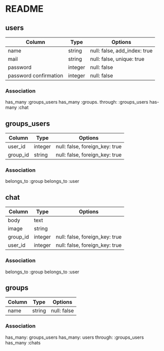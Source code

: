# README

## users
|Column|Type|Options|
|------|----|-------|
|name|string|null: false, add_index: true|
|mail|string|null: false, unique: true|
|password|integer|null: false|
|password confirmation|integer|null: false|

### Association
has_many :groups_users
has_many :groups. through: :groups_users
has-many :chat

## groups_users
|Column|Type|Options|
|------|----|-------|
|user_id|integer|null: false, foreign_key: true|
|group_id|string|null: false, foreign_key: true|

### Association
belongs_to :group
belongs_to :user

## chat
|Column|Type|Options|
|------|----|-------|
|body|text|
|image|string|
|group_id|integer|null: false, foreign_key: true|
|user_id|integer|null: false, foreign_key: true|

### Association
belongs_to :group
belongs_to :user

## groups
|Column|Type|Options|
|------|----|-------|
|name|string|null: false|

### Association
has_many: groups_users
has_many: users through: :groups_users
has_many :chats
